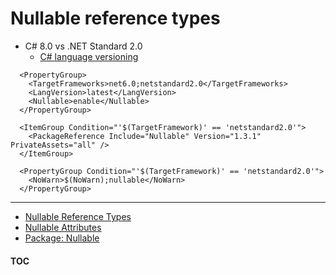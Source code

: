 # Nullable reference types

- C# 8.0 vs .NET Standard 2.0
  - [C# language versioning](https://learn.microsoft.com/dotnet/csharp/language-reference/configure-language-version)

```
  <PropertyGroup>
    <TargetFrameworks>net6.0;netstandard2.0</TargetFrameworks>
    <LangVersion>latest</LangVersion>
    <Nullable>enable</Nullable>
  </PropertyGroup>
```

```
  <ItemGroup Condition="'$(TargetFramework)' == 'netstandard2.0'">
    <PackageReference Include="Nullable" Version="1.3.1" PrivateAssets="all" />
  </ItemGroup>
```

```
  <PropertyGroup Condition="'$(TargetFramework)' == 'netstandard2.0'">
    <NoWarn>$(NoWarn);nullable</NoWarn>
  </PropertyGroup>
```

---
- [Nullable Reference Types](https://learn.microsoft.com/dotnet/csharp/nullable-references)
- [Nullable Attributes](https://learn.microsoft.com/dotnet/csharp/language-reference/attributes/nullable-analysis)
- [Package: Nullable](https://www.nuget.org/packages/Nullable/)

#### [TOC](./Content.md)
